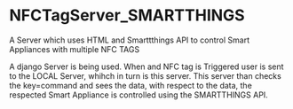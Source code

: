 # NFCTagServer_SMARTTHINGS
A Server which uses HTML and Smarttthings API to control Smart Appliances with multiple NFC TAGS

A django Server is being used. When and NFC tag is Triggered user is sent to the LOCAL Server, whihch in turn is this server. This server than checks the key=command and sees the data, with respect to the data, the respected Smart Appliance is controlled using the SMARTTHINGS API.
